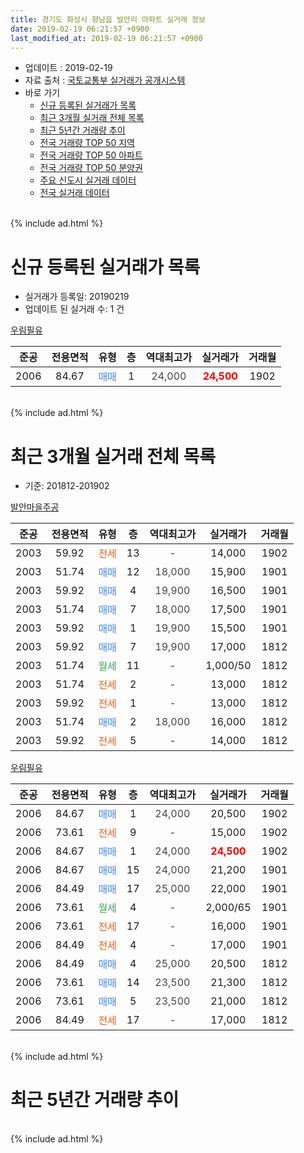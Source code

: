 ```yaml
---
title: 경기도 화성시 향남읍 발안리 아파트 실거래 정보
date: 2019-02-19 06:21:57 +0900
last_modified_at: 2019-02-19 06:21:57 +0900
---
```


* 업데이트 : 2019-02-19
* 자료 출처 : [국토교통부 실거래가 공개시스템](http://rt.molit.go.kr)
* 바로 가기
    * [신규 등록된 실거래가 목록](#신규-등록된-실거래가-목록)
    * [최근 3개월 실거래 전체 목록](#최근-3개월-실거래-전체-목록)
    * [최근 5년간 거래량 추이](#최근-5년간-거래량-추이)
    * [전국 거래량 TOP 50 지역](https://inasie.github.io/apt-trade-info/최근-3개월-전국에서-가장-거래가-많이-발생한-지역)
    * [전국 거래량 TOP 50 아파트](https://inasie.github.io/apt-trade-info/최근-3개월-전국에서-가장-거래가-많이-발생한-아파트)
    * [전국 거래량 TOP 50 분양권](https://inasie.github.io/apt-trade-info/최근-3개월-전국에서-가장-거래가-많이-발생한-분양권)
    * [주요 신도시 실거래 데이터](https://inasie.github.io/apt-trade-info/주요-신도시)
    * [전국 실거래 데이터](https://inasie.github.io/apt-trade-info/전국)
<br>
{% include ad.html %}
<br>

# 신규 등록된 실거래가 목록
* 실거래가 등록일: 20190219
* 업데이트 된 실거래 수: 1 건


[우림필유](https://search.naver.com/search.naver?query=%EA%B2%BD%EA%B8%B0%EB%8F%84+%ED%99%94%EC%84%B1%EC%8B%9C+%ED%96%A5%EB%82%A8%EC%9D%8D+%EB%B0%9C%EC%95%88%EB%A6%AC+%EC%9A%B0%EB%A6%BC%ED%95%84%EC%9C%A0)

|준공|전용면적|유형|층|역대최고가|실거래가|거래월|
|:---:|:---:|:---:|:---:|:---:|:---:|:---:|
|2006|84.67|<span style="color:#4285f3">매매</span>|1|<span style="color:#444444">24,000</span>|<b><span style="color:#ff0000">24,500</span></b>|1902|


<br>
{% include ad.html %}
<br>

# 최근 3개월 실거래 전체 목록
* 기준: 201812-201902


[발안마을주공](https://search.naver.com/search.naver?query=%EA%B2%BD%EA%B8%B0%EB%8F%84+%ED%99%94%EC%84%B1%EC%8B%9C+%ED%96%A5%EB%82%A8%EC%9D%8D+%EB%B0%9C%EC%95%88%EB%A6%AC+%EB%B0%9C%EC%95%88%EB%A7%88%EC%9D%84%EC%A3%BC%EA%B3%B5)

|준공|전용면적|유형|층|역대최고가|실거래가|거래월|
|:---:|:---:|:---:|:---:|:---:|:---:|:---:|
|2003|59.92|<span style="color:#ff5a00">전세</span>|13|<span style="color:#444444">-</span>|14,000|1902|
|2003|51.74|<span style="color:#4285f3">매매</span>|12|<span style="color:#444444">18,000</span>|15,900|1901|
|2003|59.92|<span style="color:#4285f3">매매</span>|4|<span style="color:#444444">19,900</span>|16,500|1901|
|2003|51.74|<span style="color:#4285f3">매매</span>|7|<span style="color:#444444">18,000</span>|17,500|1901|
|2003|59.92|<span style="color:#4285f3">매매</span>|1|<span style="color:#444444">19,900</span>|15,500|1901|
|2003|59.92|<span style="color:#4285f3">매매</span>|7|<span style="color:#444444">19,900</span>|17,000|1812|
|2003|51.74|<span style="color:#34a853">월세</span>|11|<span style="color:#444444">-</span>|1,000/50|1812|
|2003|51.74|<span style="color:#ff5a00">전세</span>|2|<span style="color:#444444">-</span>|13,000|1812|
|2003|59.92|<span style="color:#ff5a00">전세</span>|1|<span style="color:#444444">-</span>|13,000|1812|
|2003|51.74|<span style="color:#4285f3">매매</span>|2|<span style="color:#444444">18,000</span>|16,000|1812|
|2003|59.92|<span style="color:#ff5a00">전세</span>|5|<span style="color:#444444">-</span>|14,000|1812|

[우림필유](https://search.naver.com/search.naver?query=%EA%B2%BD%EA%B8%B0%EB%8F%84+%ED%99%94%EC%84%B1%EC%8B%9C+%ED%96%A5%EB%82%A8%EC%9D%8D+%EB%B0%9C%EC%95%88%EB%A6%AC+%EC%9A%B0%EB%A6%BC%ED%95%84%EC%9C%A0)

|준공|전용면적|유형|층|역대최고가|실거래가|거래월|
|:---:|:---:|:---:|:---:|:---:|:---:|:---:|
|2006|84.67|<span style="color:#4285f3">매매</span>|1|<span style="color:#444444">24,000</span>|20,500|1902|
|2006|73.61|<span style="color:#ff5a00">전세</span>|9|<span style="color:#444444">-</span>|15,000|1902|
|2006|84.67|<span style="color:#4285f3">매매</span>|1|<span style="color:#444444">24,000</span>|<b><span style="color:#ff0000">24,500</span></b>|1902|
|2006|84.67|<span style="color:#4285f3">매매</span>|15|<span style="color:#444444">24,000</span>|21,200|1901|
|2006|84.49|<span style="color:#4285f3">매매</span>|17|<span style="color:#444444">25,000</span>|22,000|1901|
|2006|73.61|<span style="color:#34a853">월세</span>|4|<span style="color:#444444">-</span>|2,000/65|1901|
|2006|73.61|<span style="color:#ff5a00">전세</span>|17|<span style="color:#444444">-</span>|16,000|1901|
|2006|84.49|<span style="color:#ff5a00">전세</span>|4|<span style="color:#444444">-</span>|17,000|1901|
|2006|84.49|<span style="color:#4285f3">매매</span>|4|<span style="color:#444444">25,000</span>|20,500|1812|
|2006|73.61|<span style="color:#4285f3">매매</span>|14|<span style="color:#444444">23,500</span>|21,300|1812|
|2006|73.61|<span style="color:#4285f3">매매</span>|5|<span style="color:#444444">23,500</span>|21,000|1812|
|2006|84.49|<span style="color:#ff5a00">전세</span>|17|<span style="color:#444444">-</span>|17,000|1812|


<br>
{% include ad.html %}
<br>

# 최근 5년간 거래량 추이


<div style="width:100%;">
    <canvas id="deal_progress" height="200"></canvas>
</div>

<script>
new Chart(document.getElementById("deal_progress"), {
    type: 'line',
    data: {
        labels: ['201402','201403','201404','201405','201406','201407','201408','201409','201410','201411','201412','201501','201502','201503','201504','201505','201506','201507','201508','201509','201510','201511','201512','201601','201602','201603','201604','201605','201606','201607','201608','201609','201610','201611','201612','201701','201702','201703','201704','201705','201706','201707','201708','201709','201710','201711','201712','201801','201802','201803','201804','201805','201806','201807','201808','201809','201810','201811','201812','201901','201902'],
        datasets: [{
            label: '매매',
            pointRadius: 1,
            data: [25, 18, 19, 25, 18, 23, 19, 23, 20, 12, 15, 21, 17, 28, 19, 24, 16, 24, 17, 19, 13, 10, 16, 25, 12, 12, 35, 20, 22, 11, 14, 9, 18, 12, 9, 7, 17, 21, 17, 18, 12, 17, 13, 14, 9, 15, 8, 9, 7, 11, 4, 6, 7, 9, 8, 3, 8, 8, 5, 6, 2],
            borderColor: "rgba(255, 201, 14, 1)",
            backgroundColor: "rgba(255, 201, 14, 0.5)",
            fill: false,
            lineTension: 0
        },{
            label: '전월세',
            pointRadius: 1,
            data: [12, 18, 9, 15, 18, 14, 4, 8, 8, 12, 14, 10, 6, 20, 11, 14, 9, 11, 4, 6, 21, 11, 7, 11, 9, 10, 9, 10, 4, 3, 11, 16, 7, 8, 6, 7, 13, 10, 8, 12, 11, 11, 8, 6, 5, 2, 4, 8, 8, 15, 9, 11, 3, 5, 7, 9, 12, 4, 5, 3, 2],
            borderColor: "rgba(0, 141, 185, 1)",
            backgroundColor: "rgba(0, 141, 185, 0.5)",
            fill: false,
            lineTension: 0
        }
        ]
    },
    options: {
        responsive: true,
        title: {
            display: false
        },
        tooltips: {
            mode: 'index',
            intersect: false
        },
        hover: {
            mode: 'nearest',
            intersect: true
        },
        scales: {
            xAxes: [{
                display: true,
                scaleLabel: {
                    display: true,
                    labelString: '년/월'
                }
            }],
            yAxes: [{
                display: true,
                ticks: {
                    suggestedMin: 0,
                },
                scaleLabel: {
                    display: true,
                    labelString: '실거래 수'
                }
            }]
        }
    }
});

</script>


<br>
{% include ad.html %}
<br>


